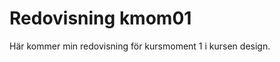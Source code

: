 ---
---
Redovisning kmom01
=========================

Här kommer min redovisning för kursmoment 1 i kursen design.

